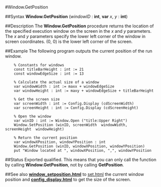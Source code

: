 
#Window.GetPosition

##Syntax
**Window.GetPosition** (_windowID_ : **int**, **var** _x_, _y_ : **int**)



##Description
The **Window.GetPosition** procedure returns the location of the specified execution window on the screen in the _x_ and _y_ parameters. The _x_ and _y_ parameters specify the lower left corner of the window in screen coordinates. (0, 0) is the lower left corner of the screen.



##Example
The following program outputs the current position of the run window.


        % Constants for windows
        const titleBarHeight : int := 21
        const windowEdgeSize : int := 13
        
        % Calculate the actual size of a window
        var windowWidth : int := maxx + windowEdgeSize
        var windowHeight : int := maxy + windowEdgeSize + titleBarHeight
        
        % Get the screen size
        var screenWidth : int := Config.Display (cdScreenWidth)
        var screenHeight : int := Config.Display (cdScreenHeight)
        
        % Open the window
        var winID : int := Window.Open ("title:Upper Right")
        Window.SetPosition (winID, screenWidth  windowWidth,                    screenHeight  windowHeight)
        
        % Return the current position
        var windowXPosition, windowYPosition : int
        Window.GetPosition (winID, windowXPosition, windowYPosition)
        put "Window located at ", windowXPosition, ",", windowYPosition
##Status
Exported qualified.
This means that you can only call the function by calling **Window.GetPosition**, not by calling **GetPosition**.



##See also
**[window_setposition.html](Window.SetPosition)** to [set.html](set) the current window position and **[config_display.html](Config.Display)** to get the size of the screen.



